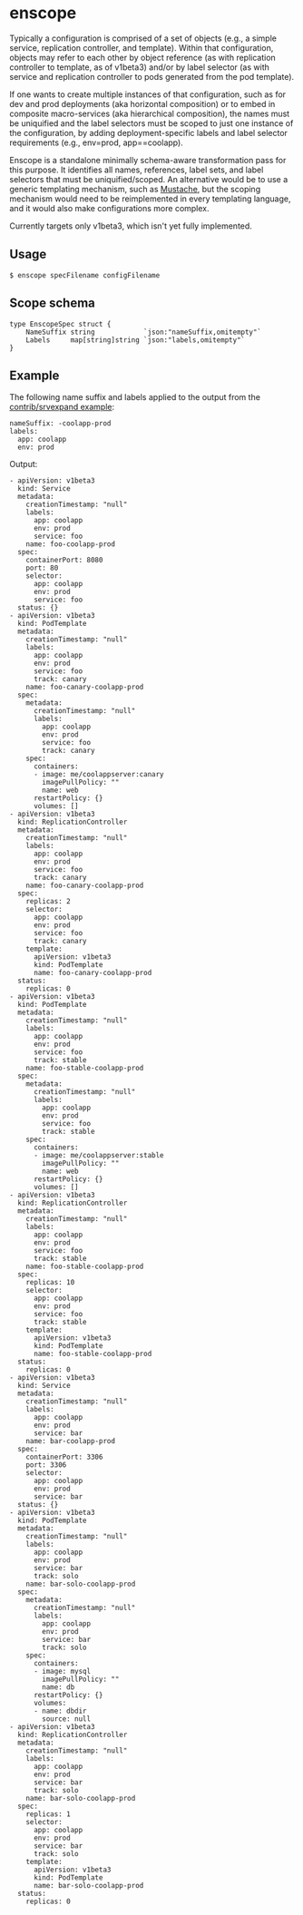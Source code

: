 # enscope

Typically a configuration is comprised of a set of objects (e.g., a simple service, replication controller, and template). Within that configuration, objects may refer to each other by object reference (as with replication controller to template, as of v1beta3) and/or by label selector (as with service and replication controller to pods generated from the pod template).

If one wants to create multiple instances of that configuration, such as for dev and prod deployments (aka horizontal composition) or to embed in composite macro-services (aka hierarchical composition), the names must be uniquified and the label selectors must be scoped to just one instance of the configuration, by adding deployment-specific labels and label selector requirements (e.g., env=prod, app==coolapp). 

Enscope is a standalone minimally schema-aware transformation pass for this purpose. It identifies all names, references, label sets, and label selectors that must be uniquified/scoped. An alternative would be to use a generic templating mechanism, such as [Mustache](http://mustache.github.io), but the scoping mechanism would need to be reimplemented in every templating language, and it would also make configurations more complex.

Currently targets only v1beta3, which isn't yet fully implemented.

## Usage
```
$ enscope specFilename configFilename
```

## Scope schema
```
type EnscopeSpec struct {
	NameSuffix string            `json:"nameSuffix,omitempty"`
	Labels     map[string]string `json:"labels,omitempty"`
}
```

## Example
The following name suffix and labels applied to the output from the [contrib/srvexpand example](../srvexpand/README.md):
```
nameSuffix: -coolapp-prod
labels:
  app: coolapp
  env: prod
```
Output:
```
- apiVersion: v1beta3
  kind: Service
  metadata:
    creationTimestamp: "null"
    labels:
      app: coolapp
      env: prod
      service: foo
    name: foo-coolapp-prod
  spec:
    containerPort: 8080
    port: 80
    selector:
      app: coolapp
      env: prod
      service: foo
  status: {}
- apiVersion: v1beta3
  kind: PodTemplate
  metadata:
    creationTimestamp: "null"
    labels:
      app: coolapp
      env: prod
      service: foo
      track: canary
    name: foo-canary-coolapp-prod
  spec:
    metadata:
      creationTimestamp: "null"
      labels:
        app: coolapp
        env: prod
        service: foo
        track: canary
    spec:
      containers:
      - image: me/coolappserver:canary
        imagePullPolicy: ""
        name: web
      restartPolicy: {}
      volumes: []
- apiVersion: v1beta3
  kind: ReplicationController
  metadata:
    creationTimestamp: "null"
    labels:
      app: coolapp
      env: prod
      service: foo
      track: canary
    name: foo-canary-coolapp-prod
  spec:
    replicas: 2
    selector:
      app: coolapp
      env: prod
      service: foo
      track: canary
    template:
      apiVersion: v1beta3
      kind: PodTemplate
      name: foo-canary-coolapp-prod
  status:
    replicas: 0
- apiVersion: v1beta3
  kind: PodTemplate
  metadata:
    creationTimestamp: "null"
    labels:
      app: coolapp
      env: prod
      service: foo
      track: stable
    name: foo-stable-coolapp-prod
  spec:
    metadata:
      creationTimestamp: "null"
      labels:
        app: coolapp
        env: prod
        service: foo
        track: stable
    spec:
      containers:
      - image: me/coolappserver:stable
        imagePullPolicy: ""
        name: web
      restartPolicy: {}
      volumes: []
- apiVersion: v1beta3
  kind: ReplicationController
  metadata:
    creationTimestamp: "null"
    labels:
      app: coolapp
      env: prod
      service: foo
      track: stable
    name: foo-stable-coolapp-prod
  spec:
    replicas: 10
    selector:
      app: coolapp
      env: prod
      service: foo
      track: stable
    template:
      apiVersion: v1beta3
      kind: PodTemplate
      name: foo-stable-coolapp-prod
  status:
    replicas: 0
- apiVersion: v1beta3
  kind: Service
  metadata:
    creationTimestamp: "null"
    labels:
      app: coolapp
      env: prod
      service: bar
    name: bar-coolapp-prod
  spec:
    containerPort: 3306
    port: 3306
    selector:
      app: coolapp
      env: prod
      service: bar
  status: {}
- apiVersion: v1beta3
  kind: PodTemplate
  metadata:
    creationTimestamp: "null"
    labels:
      app: coolapp
      env: prod
      service: bar
      track: solo
    name: bar-solo-coolapp-prod
  spec:
    metadata:
      creationTimestamp: "null"
      labels:
        app: coolapp
        env: prod
        service: bar
        track: solo
    spec:
      containers:
      - image: mysql
        imagePullPolicy: ""
        name: db
      restartPolicy: {}
      volumes:
      - name: dbdir
        source: null
- apiVersion: v1beta3
  kind: ReplicationController
  metadata:
    creationTimestamp: "null"
    labels:
      app: coolapp
      env: prod
      service: bar
      track: solo
    name: bar-solo-coolapp-prod
  spec:
    replicas: 1
    selector:
      app: coolapp
      env: prod
      service: bar
      track: solo
    template:
      apiVersion: v1beta3
      kind: PodTemplate
      name: bar-solo-coolapp-prod
  status:
    replicas: 0
```
